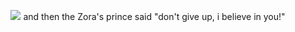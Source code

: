 

<p align="center">
  
  <img src="https://github.com/spuknoize/slyblur/assets/118143365/684cf25e-7ee8-4213-8071-0ab05ea998c4"/>
  and then the Zora's prince said "don't give up, i believe in you!"

</p>

